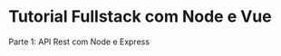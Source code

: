 # Tutorial Fullstack com Node e Vue

<a hfre="https://github.com/ArielKollross/ProgrammingArticles/blob/master/NodeVueToturial/backend/tutorial/BackendPart1.md"> Parte 1: API Rest com Node e Express</a>
